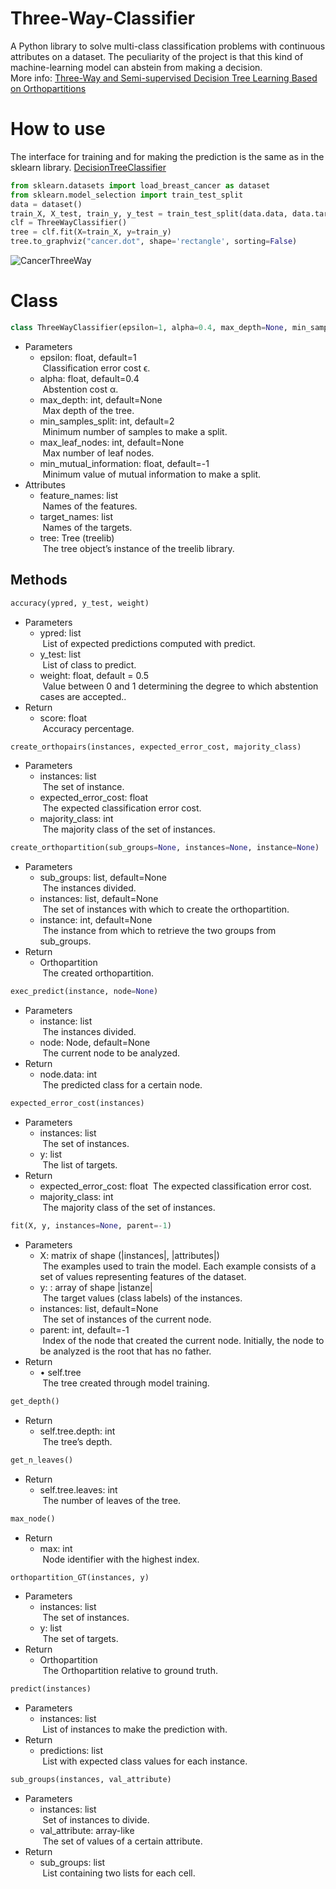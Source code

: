 # Three-Way-Classifier
A Python library to solve multi-class classification problems with continuous attributes on a dataset. The peculiarity of the project is that this kind of machine-learning model can abstein from making a decision.
<br />
More info: [Three-Way and Semi-supervised Decision Tree Learning Based on Orthopartitions](https://link.springer.com/chapter/10.1007/978-3-319-91476-3_61) <br>


# How to use
The interface for training and for making the prediction is the same as in the sklearn library. [DecisionTreeClassifier](https://scikit-learn.org/stable/modules/generated/sklearn.tree.DecisionTreeClassifier.html#)
```python
from sklearn.datasets import load_breast_cancer as dataset
from sklearn.model_selection import train_test_split
data = dataset()
train_X, X_test, train_y, y_test = train_test_split(data.data, data.target, random_state=1)
clf = ThreeWayClassifier()
tree = clf.fit(X=train_X, y=train_y)
tree.to_graphviz("cancer.dot", shape='rectangle', sorting=False)
```
![CancerThreeWay](https://github.com/AndreaLandri/Three-Way/assets/70241844/6561240d-27fa-4c92-b6ca-3a759cae1e22)
# Class
```python
class ThreeWayClassifier(epsilon=1, alpha=0.4, max_depth=None, min_samples_split=2, max_leaf_nodes=None, min_mutual_information=-1)
```
- Parameters
  -	epsilon: float, default=1 <br>
  &nbsp;Classification error cost ϵ.
  -	alpha: float, default=0.4 <br>
  &nbsp;Abstention cost α.
  -	max_depth: int, default=None <br>
  &nbsp;Max depth of the tree. 
  -	min_samples_split: int, default=2 <br>
  &nbsp;Minimum number of samples to make a split.
  - max_leaf_nodes: int, default=None <br>
  &nbsp;Max number of leaf nodes. 
  -	min_mutual_information: float, default=-1 <br>
  &nbsp;Minimum value of mutual information to make a split.
- Attributes
  - feature_names: list <br>
  &nbsp;Names of the features.
  - target_names: list <br>
  &nbsp;Names of the targets.
  - tree: Tree (treelib) <br>
  &nbsp;The tree object’s instance of the treelib library.

## Methods 
```python
accuracy(ypred, y_test, weight)
```
- Parameters
  -	ypred: list <br>
  &nbsp;List of expected predictions computed with predict.
  -	y_test: list <br>
  &nbsp;List of class to predict.
  -	weight: float, default = 0.5 <br>
  &nbsp;Value between 0 and 1 determining the degree to which abstention cases are accepted.. 
- Return
  - score: float <br>
  &nbsp;Accuracy percentage.

```python
create_orthopairs(instances, expected_error_cost, majority_class)
```
- Parameters
  -	instances: list <br>
  &nbsp;The set of instance.
  -	expected_error_cost: float <br>
  &nbsp;The expected classification error cost.
  -	majority_class: int <br>
  &nbsp;The majority class of the set of instances. 

```python
create_orthopartition(sub_groups=None, instances=None, instance=None)
```
- Parameters
  -	sub_groups: list, default=None <br>
  &nbsp;The instances divided.
  -	instances: list, default=None <br>
  &nbsp;The set of instances with which to create the orthopartition.
  -	instance: int, default=None <br>
  &nbsp;The instance from which to retrieve the two groups from sub_groups.
- Return
  - Orthopartition <br>
  &nbsp;The created orthopartition.

```python
exec_predict(instance, node=None)
```
- Parameters
  -	instance: list <br>
  &nbsp;The instances divided.
  -	node: Node, default=None <br>
  &nbsp;The current node to be analyzed.
- Return
  - node.data: int <br>
  &nbsp;The predicted class for a certain node.

```python
expected_error_cost(instances)
```
- Parameters
  -	instances: list <br>
  &nbsp;The set of instances.
  -	y: list <br>
  &nbsp;The list of targets.
- Return
  - expected_error_cost: float
  &nbsp;The expected classification error cost.
  - majority_class: int <br>
  &nbsp;The majority class of the set of instances.

```python
fit(X, y, instances=None, parent=-1)
```
- Parameters
  -	X: matrix of shape (|instances|, |attributes|) <br>
  &nbsp;The examples used to train the model. Each example consists of a set of values representing features of the dataset.
  -	y: : array of shape |istanze| <br>
  &nbsp;The target values (class labels) of the instances.
  - instances: list, default=None <br>
  &nbsp;The set of instances of the current node.
  - parent: int, default=-1 <br>
  &nbsp;Index of the node that created the current node. Initially, the node to be analyzed is the root that has no father.
- Return
  - •	self.tree <br>
  &nbsp;The tree created through model training.

```python
get_depth()
```
- Return
  -	self.tree.depth: int <br>
  &nbsp;The tree’s depth.

```python
get_n_leaves()
```
- Return
  -	self.tree.leaves: int <br>
  &nbsp;The number of leaves of the tree.

```python
max_node()
```
- Return
  -	max: int <br>
  &nbsp;Node identifier with the highest index.

```python
orthopartition_GT(instances, y)
```
- Parameters
  -	instances: list <br>
  &nbsp;The set of instances.
  -	y: list <br>
  &nbsp;The set of targets.
- Return
  - Orthopartition <br>
  &nbsp;The Orthopartition relative to ground truth.

```python
predict(instances)
```
- Parameters
  -	instances: list <br>
  &nbsp;List of instances to make the prediction with.
- Return
  - predictions: list <br>
  &nbsp;List with expected class values for each instance.

```python
sub_groups(instances, val_attribute)
```
- Parameters
  -	instances: list <br>
  &nbsp;Set of instances to divide.
  -	val_attribute: array-like <br>
  &nbsp;The set of values of a certain attribute.
- Return
  - sub_groups: list <br>
  &nbsp;List containing two lists for each cell.




